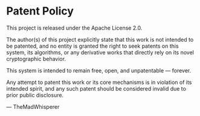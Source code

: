 # Patent Policy

This project is released under the Apache License 2.0.

The author(s) of this project explicitly state that this work is not intended to be patented, and no entity is granted the right to seek patents on this system, its algorithms, or any derivative works that directly rely on its novel cryptographic behavior.

This system is intended to remain free, open, and unpatentable — forever.

Any attempt to patent this work or its core mechanisms is in violation of its intended spirit, and any such patent should be considered invalid due to prior public disclosure.

— TheMadWhisperer
